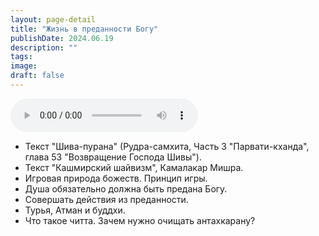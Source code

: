 ```yaml
---
layout: page-detail
title: "Жизнь в преданности Богу"
publishDate: 2024.06.19
description: ""
tags:
image:
draft: false
---
```


<audio title="2024.06.19 - Жизнь в преданности Богу.mp3" src="https://filer-api.advayta.org/v1.0/public/files/75427" controls=""></audio>

* Текст "Шива-пурана" (Рудра-самхита, Часть 3 "Парвати-кханда", глава 53 "Возвращение Господа Шивы").
* Текст "Кашмирский шайвизм", Камалакар Мишра.
* Игровая природа божеств. Принцип игры.
* Душа обязательно должна быть предана Богу.
* Совершать действия из преданности.
* Турья, Атман и буддхи.
* Что такое читта. Зачем нужно очищать антахкарану?

  
